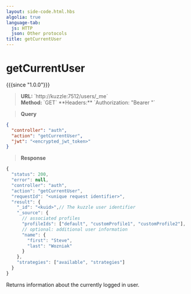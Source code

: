 ```yaml
---
layout: side-code.html.hbs
algolia: true
language-tab:
  js: HTTP
  json: Other protocols
title: getCurrentUser
---
```


# getCurrentUser

{{{since "1.0.0"}}}

<blockquote class="js">
<p>
<b>URL:</b> `http://kuzzle:7512/users/_me`  
</br><b>Method:</b> `GET`  
**Headers:** `Authorization: "Bearer <encrypted_jwt_token>"`
</p>
</blockquote>

<blockquote class="json">
<p>
<b>Query</b>
</p>
</blockquote>

```json
{
  "controller": "auth",
  "action": "getCurrentUser",
  "jwt": "<encrypted_jwt_token>"
}
```

>**Response**

```javascript
{
  "status": 200,
  "error": null,
  "controller": "auth",
  "action": "getCurrentUser",
  "requestId": "<unique request identifier>",
  "result": {
    "_id": "<kuid>",// The kuzzle user identifier
    "_source": {
      // associated profiles
      "profileIds": ["default", "customProfile1", "customProfile2"],
      // optional: additional user information
      "name": {
        "first": "Steve",
        "last": "Wozniak"
      }
    },
    "strategies": ["available", "strategies"]
  }
}
```

Returns information about the currently logged in user.
